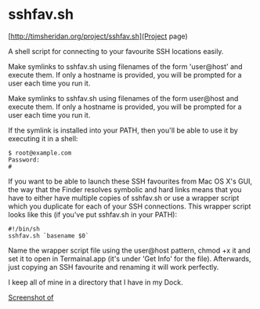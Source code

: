 # sshfav.sh

[http://timsheridan.org/project/sshfav.sh](Project page)

A shell script for connecting to your favourite SSH locations easily.

Make symlinks to sshfav.sh using filenames of the form 'user@host' and execute them. If only a hostname is provided, you will be prompted for a user each time you run it.

Make symlinks to sshfav.sh using filenames of the form user@host and execute them. If only a hostname is provided, you will be prompted for a user each time you run it.

If the symlink is installed into your PATH, then you'll be able to use it by executing it in a shell:

```
$ root@example.com
Password:
# 
```

If you want to be able to launch these SSH favourites from Mac OS X's GUI, the way that the Finder resolves symbolic and hard links means that you have to either have multiple copies of sshfav.sh or use a wrapper script which you duplicate for each of your SSH connections. This wrapper script looks like this (if you've put sshfav.sh in your PATH):

```
#!/bin/sh
sshfav.sh `basename $0`
```

Name the wrapper script file using the user@host pattern, chmod +x it and set it to open in Termainal.app (it's under 'Get Info' for the file). Afterwards, just copying an SSH favourite and renaming it will work perfectly.

I keep all of mine in a directory that I have in my Dock.

[Screenshot of ](http://timsheridan.org/asset/image/sshfav_osx.png)